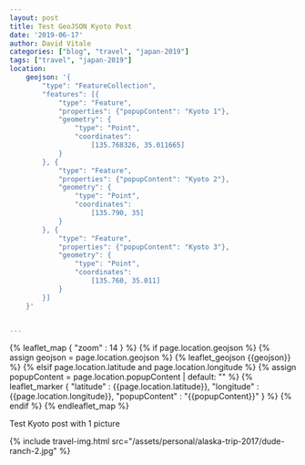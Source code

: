 ```yaml
---
layout: post
title: Test GeoJSON Kyoto Post
date: '2019-06-17'
author: David Vitale
categories: ["blog", "travel", "japan-2019"]
tags: ["travel", "japan-2019"]
location:
    geojson: '{
        "type": "FeatureCollection",
        "features": [{
            "type": "Feature",
            "properties": {"popupContent": "Kyoto 1"},
            "geometry": {
                "type": "Point",
                "coordinates":
                    [135.768326, 35.011665]
            }
        }, {
            "type": "Feature",
            "properties": {"popupContent": "Kyoto 2"},
            "geometry": {
                "type": "Point",
                "coordinates":
                    [135.790, 35]
            }
        }, {
            "type": "Feature",
            "properties": {"popupContent": "Kyoto 3"},
            "geometry": {
                "type": "Point",
                "coordinates":
                    [135.760, 35.011]
            }
        }]
    }'


---
```



{% leaflet_map { "zoom" : 14 } %}
    {% if page.location.geojson %}
        {% assign geojson = page.location.geojson %}
        {% leaflet_geojson {{geojson}} %}
    {% elsif page.location.latitude and page.location.longitude %}
        {% assign popupContent = page.location.popupContent | default: "" %}
        {% leaflet_marker { "latitude" : {{page.location.latitude}},
                            "longitude" : {{page.location.longitude}},
                            "popupContent" : "{{popupContent}}" } %}
    {% endif %}
{% endleaflet_map %}


Test Kyoto post with 1 picture

{% include travel-img.html src="/assets/personal/alaska-trip-2017/dude-ranch-2.jpg" %}
